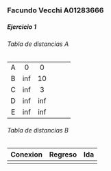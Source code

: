 ### Facundo Vecchi A01283666

##### Ejercicio 1
###### Tabla de distancias A
|     |     |     |     |     |     | 
|:---:|:---:|:---:|:---:|:---:|:---:|
|  A  |  0  |  0  |     |     |     |
|  B  | inf | 10  |     |     |     |
|  C  | inf |  3  |     |     |     |
|  D  | inf | inf |     |     |     |
|  E  | inf | inf |     |     |     |

###### Tabla de distancias B
| Conexion | Regreso | Ida | 
|:--------:|:-------:|:---:|
|          |         |     |

